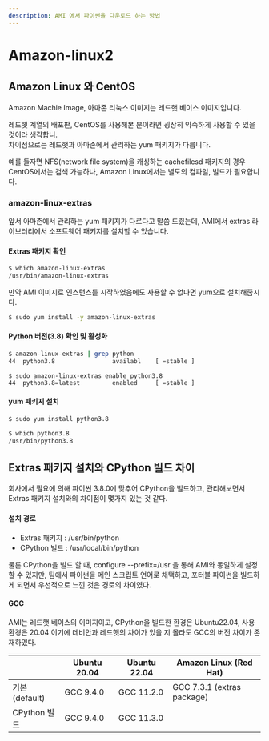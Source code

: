 ```yaml
---
description: AMI 에서 파이썬을 다운로드 하는 방법
---
```


# Amazon-linux2

## Amazon Linux 와 CentOS

Amazon Machie Image, 아마존 리눅스 이미지는 레드햇 베이스 이미지입니다.

레드햇 계열의 배포판, CentOS를 사용해본 분이라면 굉장히 익숙하게 사용할 수 있을 것이라 생각합니.\
차이점으로는 레드햇과 아마존에서 관리하는 yum 패키지가 다릅니다.

예를 들자면 NFS(network file system)을 캐싱하는 cachefilesd 패키지의 경우 CentOS에서는 검색 가능하나, Amazon Linux에서는 별도의 컴파일, 빌드가 필요합니다.

### amazon-linux-extras

앞서 아마존에서 관리하는 yum 패키지가 다르다고 말씀 드렸는데, AMI에서 extras 라이브러리에서 소프트웨어 패키지를 설치할 수 있습니다.

#### Extras 패키지 확인

```bash
$ which amazon-linux-extras
/usr/bin/amazon-linux-extras
```

만약 AMI 이미지로 인스턴스를 시작하였음에도 사용할 수 없다면 yum으로 설치해줍시다.

```bash
$ sudo yum install -y amazon-linux-extras
```

#### Python 버전(3.8) 확인 및 활성화

```bash
$ amazon-linux-extras | grep python
44  python3.8                availabl    [ =stable ]
```

```shell
$ sudo amazon-linux-extras enable python3.8
44  python3.8=latest         enabled     [ =stable ]
```

#### yum 패키지 설치

```bash
$ sudo yum install python3.8
```

```bash
$ which python3.8
/usr/bin/python3.8
```

## Extras 패키지 설치와  CPython 빌드 차이

회사에서 필요에 의해 파이썬 3.8.0에 맞추어 CPython을 빌드하고, 관리해보면서 Extras 패키지  설치와의 차이점이 몇가지 있는 것 같다.&#x20;

#### 설치 경로&#x20;

* Extras 패키지 : /usr/bin/python
* CPython 빌드 : /usr/local/bin/python

물론 CPython을 빌드 할 때, configure --prefix=/usr 을 통해 AMI와 동일하게 설정할 수 있지만, 팀에서 파이썬을 메인 스크립트 언어로 채택하고, 포터블 파이썬을 빌드하게 되면서 우선적으로 느낀 것은 경로의 차이였다.

#### GCC

AMI는 레드햇 베이스의 이미지이고, CPython을 빌드한 환경은 Ubuntu22.04, 사용환경은 20.04 이기에 데비안과 레드햇의 차이가 있을 지 몰라도 GCC의 버전 차이가 존재하였다.

|             | Ubuntu 20.04 | Ubuntu 22.04 | Amazon Linux (Red Hat)     |
| ----------- | ------------ | ------------ | -------------------------- |
| 기본(default) | GCC 9.4.0    | GCC 11.2.0   | GCC 7.3.1 (extras package) |
| CPython 빌드  | GCC 9.4.0    | GCC 11.3.0   |                            |
